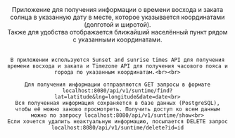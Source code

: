 <div style="text-align: center;">
    Приложение для получения информации о времени восхода и заката солнца в указанную дату в месте, которое указывается координатами (долготой и широтой).<br>
    Также для удобства отображается ближайший населённый пункт рядом с указанными координатами.<br><br>

    В приложении используются Sunset and sunrise times API для получения времени восхода и заката и Timezone API для получения часового пояса и города по указанным координатам.<br><br>

    Для получения информации отправляются GET запросы в формате localhost:8080/api/v1/suntime/find?lat=latitude&lng=longitude&date=date<br>
    Вся полученная информация сохраняется в базе данных (PostgreSQL), чтобы её можно заново просмотреть. Получить доступ ко всем данным можно по запросу localhost:8080/api/v1/suntime/show<br>
    Если хочется удалить неактуальную информацию, посылается DELETE запрос localhost:8080/api/v1/suntime/delete?id=id
</div>
